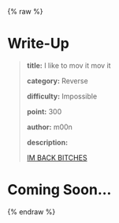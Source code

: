 
{% raw %}
# Write-Up
> **title:** I like to mov it mov it
>
> **category:** Reverse
>
> **difficulty:** Impossible
>
> **point:** 300
>
> **author:** m00n
>
> **description:**
>
> [IM BACK BITCHES](https://www.youtube.com/watch?v=hdcTmpvDO0I)
>
> 


# Coming Soon...

{% endraw %}
